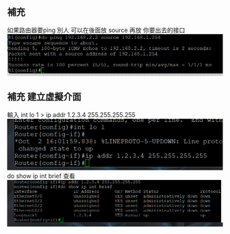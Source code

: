 ## 補充
如果路由器要ping 別人 可以在後面放 source 再放 你要出去的接口  
![GITHUB](https://github.com/timmy10289/cisco/blob/main/pictures/0920/c1.png)  
## 補充 建立虛擬介面  
輸入 int lo 1 > ip addr 1.2.3.4 255.255.255.255  
![GITHUB](https://github.com/timmy10289/cisco/blob/main/pictures/0920/c2.png)  
do show ip int brief 查看  
![GITHUB](https://github.com/timmy10289/cisco/blob/main/pictures/0920/c3.png)  

